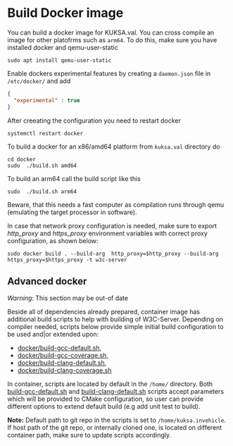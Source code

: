 
# Build Docker image

You can build a docker image for KUKSA.val. You can cross compile an image for other platofrms such as `arm64`. To do this, make sure you have installed docker and qemu-user-static

```
sudo apt install qemu-user-static
```

Enable dockers experimental features by creating a `daemon.json`  file in `/etc/docker/` and add

```json
{
  "experimental" : true
}
```
After creeating the configuration you need to restart docker

```
systemctl restart docker
```

To build a docker for an x86/amd64 platform from `kuksa.val` directory do

```
cd docker
sudo  ./build.sh amd64
```

To build an arm64 call the build script like this 

```
sudo  ./build.sh arm64
```

Beware, that this needs a fast computer as compilation runs through qemu (emulating the target processor in software).


In case that network proxy configuration is needed, make sure to export _http_proxy_ and _https_proxy_ environment variables with correct proxy configuration, as shown below:
```
sudo docker build . --build-arg  http_proxy=$http_proxy --build-arg https_proxy=$https_proxy -t w3c-server
```


## Advanced docker
_Warning_: This section may be out-of date

Beside all of dependencies already prepared, container image has additional build scripts to help with building of W3C-Server.
Depending on compiler needed, scripts below provide simple initial build configuration to be used and|or extended upon:
 - [docker/build-gcc-default.sh](docker/build-gcc-default.sh),
 - [docker/build-gcc-coverage.sh](docker/build-gcc-coverage.sh),
 - [docker/build-clang-default.sh](docker/build-clang-default.sh),
 - [docker/build-clang-coverage.sh](docker/build-clang-coverage.sh)

In container, scripts are located by default in the `/home/` directory.
Both [build-gcc-default.sh](docker/build-gcc-default.sh) and [build-clang-default.sh](docker/build-clang-default.sh) scripts accept parameters which will be provided to CMake configuration, so user can provide different options to extend default build (e.g add unit test to build).

**Note:** Default path to git repo in the scripts is set to `/home/kuksa.invehicle`. If host path of the git repo, or internally cloned one, is located on different container path, make sure to update scripts accordingly.


